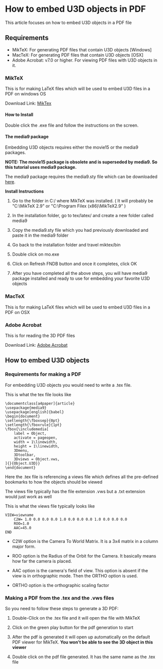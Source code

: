 # How to embed U3D objects in PDF

This article focuses on how to embed U3D objects in a PDF file

## Requirements

+ MikTeX: For generating PDF files that contain U3D objects [Windows]
+ MacTeX: For generating PDF files that contain U3D objects [OSX]
+ Adobe Acrobat: v7.0 or higher. For viewing PDF files with U3D objects in it.

### MikTeX

This is for making LaTeX files which will be used to embed U3D files in a PDF on windows OS

Download Link: [MikTex](http://miktex.org/download)

#### How to Install

Double click the .exe file and follow the instructions on the screen.

#### The media9 package

Embedding U3D objects requires either the movie15 or the media9 packages.

**NOTE: The movie15 package is obsolete and is superseded by media9. So this tutorial uses media9 package.** 

The media9 package requires the media9.sty file which can be downloaded [here](https://www.ctan.org/tex-archive/macros/latex/contrib/media9?lang=en).

**Install Instructions**

1. Go to the folder in C:/ where MikTeX was installed. ( It will probably be "C:\MikTeX 2.9" or "C:\Program Filex (x86)\MikTeX2.9" )

2. In the installation folder, go to tex/latex/ and create a new folder called media9

3. Copy the media9.sty file which you had previously downloaded and paste it in the media9 folder

4. Go back to the installation folder and travel miktex/bin

5. Double click on mo.exe

6. Click on Refresh FNDB button and once it completes, click OK

7. After you have completed all the above steps, you will have media9 package installed and ready to use for embedding your favorite U3D objects

### MacTeX

This is for making LaTeX files which will be used to embed U3D files in a PDF on OSX

### Adobe Acrobat

This is for reading the 3D PDF files

Download Link: [Adobe Acrobat](https://get.adobe.com/reader/)

## How to embed U3D objects

### Requirements for making a PDF

For embedding U3D objects you would need to write a .tex file.

This is what the tex file looks like

```
\documentclass[a4paper]{article}
\usepackage{media9}
\usepackage[english]{babel}
\begin{document}
\setlength{\fboxsep}{0pt}
\setlength{\fboxrule}{1pt}
\fbox{\includemedia[
	label = Object,
	activate = pageopen,
	width = 1\linewidth,
	height = 1\linewidth,
	3Dmenu,
	3Dtoolbar,
	3Dviews = Object.vws,
]{}{Object.U3D}}
\end{document}
```

Here the .tex file is referencing a views file which defines all the pre-defined bookmarks to how the objects should be viewed

The views file typically has the file extension .vws but a .txt extension would just work as well

This is what the views file typically looks like

```
VIEW=viewname
	C2W= 1.0 0.0 0.0 0.0 1.0 0.0 0.0 0.0 1.0 0.0 0.0 0.0
	ROO=1.0
	AAC=45.0 
END
```

+ C2W option is the Camera To World Matrix. It is a 3x4 matrix in a column major form.

+ ROO option is the Radius of the Orbit for the Camera. It basically means how far the camera is placed.

+ AAC option is the camera's field of view. This option is absent if the view is in orthographic mode. Then the ORTHO option is used.

+ ORTHO option is the orthographic scaling factor

### Making a PDF from the .tex and the .vws files

So you need to follow these steps to generate a 3D PDF:

1. Double-Click on the .tex file and it will open the file with MikTeX

2. Click on the green play button for the pdf generation to start

3. After the pdf is generated it will open up automatically on the default PDF viewer for MikTeX. **You won't be able to see the 3D object in this viewer**

4. Double click on the pdf file generated. It has the same name as the .tex file
